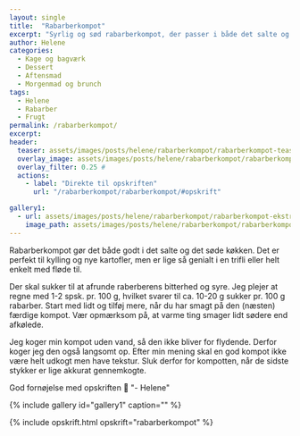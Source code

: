 ```yaml
---
layout: single
title:  "Rabarberkompot"
excerpt: "Syrlig og sød rabarberkompot, der passer i både det salte og det søde køkken"
author: Helene
categories:  
  - Kage og bagværk
  - Dessert
  - Aftensmad
  - Morgenmad og brunch  
tags: 
  - Helene
  - Rabarber
  - Frugt
permalink: /rabarberkompot/
excerpt: 
header:
  teaser: assets/images/posts/helene/rabarberkompot/rabarberkompot-teaser.jpg
  overlay_image: assets/images/posts/helene/rabarberkompot/rabarberkompot-header.jpg
  overlay_filter: 0.25 # 
  actions:
    - label: "Direkte til opskriften"
      url: "/rabarberkompot/rabarberkompot/#opskrift"

gallery1:
  - url: assets/images/posts/helene/rabarberkompot/rabarberkompot-ekstra.jpg
    image_path: assets/images/posts/helene/rabarberkompot/rabarberkompot-ekstra.jpg
---
```

Rabarberkompot gør det både godt i det salte og det søde køkken. Det er perfekt til kylling og nye kartofler, men er lige så genialt i en trifli eller helt enkelt med fløde til.

Der skal sukker til at afrunde raberberens bitterhed og syre. Jeg plejer at regne med 1-2 spsk. pr. 100 g, hvilket svarer til ca. 10-20 g sukker pr. 100 g rabarber. Start med lidt og tilføj mere, når du har smagt på den (næsten) færdige kompot. Vær opmærksom på, at varme ting smager lidt sødere end afkølede.

Jeg koger min kompot uden vand, så den ikke bliver for flydende. Derfor koger jeg den også langsomt op. Efter min mening skal en god kompot ikke være helt udkogt men have tekstur. Sluk derfor for kompotten, når de sidste stykker er lige akkurat gennemkogte. 

God fornøjelse med opskriften :blossom:
"- Helene"

{% include gallery id="gallery1"  caption="" %}

{% include opskrift.html opskrift="rabarberkompot" %}
